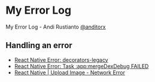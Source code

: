 # My Error Log

My Error Log - Andi Rustianto [@anditorx](https://github.com/anditorx)

## Handling an error

- [React Native Error: decorators-legacy](https://github.com/anditorx/errorlog/tree/main/src/Error-Decorators-Legacy)
- [React Native Error: Task :app:mergeDexDebug FAILED](https://github.com/anditorx/errorlog/tree/main/src/app-mergeDexDebugFAILED)
- [React Native | Upload Image - Network Error](https://github.com/anditorx/errorlog/tree/main/src/upload-image-network-error)
